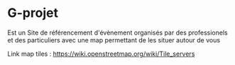 # G-projet

Est un Site de référencement d'évènement organisés par des professionels et des particuliers avec une map permettant de les situer autour de vous 

Link map tiles : https://wiki.openstreetmap.org/wiki/Tile_servers
